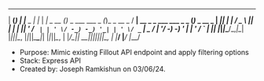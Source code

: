  ___ _ _ _          _     ___           _                  _             ___                      _           
 | __(_) | |___ _  _| |_  | __|_ _  __ _(_)_ _  ___ ___ _ _(_)_ _  __ _  / __| __ _ _ ___ ___ _ _ (_)_ _  __ _ 
 | _|| | | / _ \ || |  _| | _|| ' \/ _` | | ' \/ -_) -_) '_| | ' \/ _` | \__ \/ _| '_/ -_) -_) ' \| | ' \/ _` |
 |_| |_|_|_\___/\_,_|\__| |___|_||_\__, |_|_||_\___\___|_| |_|_||_\__, | |___/\__|_| \___\___|_||_|_|_||_\__, |
                                   |___/                          |___/                                  |___/ 

- Purpose: Mimic existing Fillout API endpoint and apply filtering options
- Stack: Express API
- Created by: Joseph Ramkishun on 03/06/24.
